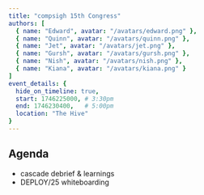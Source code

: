 ```yaml
---
title: "compsigh 15th Congress"
authors: [
  { name: "Edward", avatar: "/avatars/edward.png" },
  { name: "Quinn", avatar: "/avatars/quinn.png" },
  { name: "Jet", avatar: "/avatars/jet.png" },
  { name: "Gursh", avatar: "/avatars/gursh.png" },
  { name: "Nish", avatar: "/avatars/nish.png" },
  { name: "Kiana", avatar: "/avatars/kiana.png" }
]
event_details: {
  hide_on_timeline: true,
  start: 1746225000, # 3:30pm
  end: 1746230400,   # 5:00pm
  location: "The Hive"
}
---
```


## Agenda

- cascade debrief & learnings
- DEPLOY/25 whiteboarding
